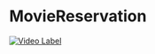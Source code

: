 # MovieReservation

[![Video Label](http://img.youtube.com/vi/MDus3X9pqtU/0.jpg)](https://www.youtube.com/embed/MDus3X9pqtUt=0s)

